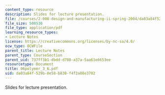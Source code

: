 ```yaml
---
content_type: resource
description: Slides for lecture presentation.
file: /courses/2-008-design-and-manufacturing-ii-spring-2004/da03a84f529b0e58b830f4f2a08e3702_06polymer_3_6.pdf
file_size: 508530
file_type: application/pdf
learning_resource_types:
- Lecture Notes
license: https://creativecommons.org/licenses/by-nc-sa/4.0/
ocw_type: OCWFile
parent_title: Lecture Notes
parent_type: CourseSection
parent_uid: 737ff3b1-dbdd-d788-a37a-5aa61e6653ee
resourcetype: Document
title: 06polymer_3_6.pdf
uid: da03a84f-529b-0e58-b830-f4f2a08e3702
---
```

Slides for lecture presentation.
